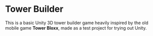 # Tower Builder

This is a basic Unity 3D tower builder game heavily inspired by the old mobile game **Tower Bloxx**, made as a test project for trying out Unity.
